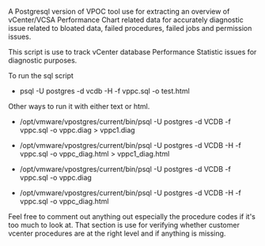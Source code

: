 A Postgresql version of VPOC tool use for extracting an overview of vCenter/VCSA Performance Chart related data for accurately diagnostic issue related to bloated data, failed procedures, failed jobs and permission issues.

This script is use to track vCenter database Performance Statistic issues for diagnostic purposes.

To run the sql script
*   psql -U postgres -d vcdb -H -f vppc.sql -o test.html

Other ways to run it with either text or html.
*   /opt/vmware/vpostgres/current/bin/psql -U postgres -d VCDB -f vppc.sql -o vppc.diag > vppc1.diag
*   /opt/vmware/vpostgres/current/bin/psql -U postgres -d VCDB -H -f vppc.sql -o vppc_diag.html > vppc1_diag.html

*   /opt/vmware/vpostgres/current/bin/psql -U postgres -d VCDB -f vppc.sql -o vppc.diag
*   /opt/vmware/vpostgres/current/bin/psql -U postgres -d VCDB -H -f vppc.sql -o vppc_diag.html

Feel free to comment out anything out especially the procedure codes if it's too much to look at. That section is use for verifying whether customer vcenter procedures are at the right level and if anything is missing.
